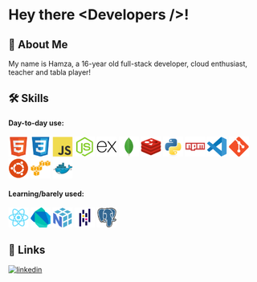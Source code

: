 # Hey there &#60;Developers /&#62;! 

## 🚀 About Me

My name is Hamza, a 16-year old full-stack developer, cloud enthusiast, teacher and tabla player!

## 🛠 Skills
<h4>Day-to-day use:</h4>
<div>
  <img width ="40px" unselectable="True" src ="https://raw.githubusercontent.com/devicons/devicon/master/icons/html5/html5-original.svg">
  <img width ="40px" unselectable="True" src ="https://raw.githubusercontent.com/devicons/devicon/master/icons/css3/css3-original.svg">
  <img width ="40px" unselectable="True" src ="https://raw.githubusercontent.com/devicons/devicon/master/icons/javascript/javascript-original.svg">
  <img width ="40px" unselectable="True" src ="https://raw.githubusercontent.com/devicons/devicon/master/icons/nodejs/nodejs-original.svg">
  <img width ="40px" unselectable="True" src ="https://raw.githubusercontent.com/devicons/devicon/master/icons/express/express-original.svg">
  <img width ="40px" unselectable="True" src ="https://raw.githubusercontent.com/devicons/devicon/master/icons/mongodb/mongodb-original.svg">
  <img width ="40px" unselectable="True" src ="https://raw.githubusercontent.com/devicons/devicon/master/icons/redis/redis-original.svg">
  <img width ="40px" unselectable="True" src ="https://raw.githubusercontent.com/devicons/devicon/master/icons/python/python-original.svg">
  <img width ="40px" unselectable="True" src ="https://raw.githubusercontent.com/devicons/devicon/master/icons/npm/npm-original-wordmark.svg">
  <img width ="40px" unselectable="True" src ="https://raw.githubusercontent.com/devicons/devicon/master/icons/vscode/vscode-original.svg">
  <img width ="40px" unselectable="True" src ="https://raw.githubusercontent.com/devicons/devicon/master/icons/git/git-original.svg">
  <img width ="40px" unselectable="True" src ="https://raw.githubusercontent.com/devicons/devicon/master/icons/ubuntu/ubuntu-plain.svg">
  <img width ="40px" unselectable="True" src ="https://raw.githubusercontent.com/devicons/devicon/master/icons/amazonwebservices/amazonwebservices-original.svg">
  <img width ="40px" unselectable="True" src ="https://raw.githubusercontent.com/devicons/devicon/master/icons/docker/docker-original.svg">
</div>

<h4>Learning/barely used:</h4>
<div>
  <img width ="40px" unselectable="True" src ="https://raw.githubusercontent.com/devicons/devicon/master/icons/react/react-original.svg">
  <img width ="40px" unselectable="True" src ="https://raw.githubusercontent.com/devicons/devicon/master/icons/dart/dart-original.svg">
  <img width ="40px" unselectable="True" src ="https://raw.githubusercontent.com/devicons/devicon/master/icons/numpy/numpy-original.svg">
  <img width ="40px" unselectable="True" src ="https://raw.githubusercontent.com/devicons/devicon/master/icons/pandas/pandas-original.svg">
  <img width ="40px" unselectable="True" src ="https://raw.githubusercontent.com/devicons/devicon/master/icons/postgresql/postgresql-original.svg">
</div>



## 🔗 Links
[![linkedin](https://img.shields.io/badge/linkedin-0A66C2?style=for-the-badge&logo=linkedin&logoColor=white)](https://www.linkedin.com/in/muhammad-hamza-18bb1a21b/)

